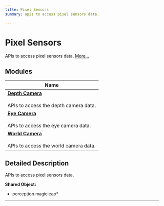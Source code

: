 ```yaml
---
title: Pixel Sensors
summary: apis to access pixel sensors data. 

---
```


# Pixel Sensors

APIs to access pixel sensors data.  [More...](#detailed-description)

## Modules

| Name           |
| -------------- |
| **[Depth Camera](/versioned_docs/version-31-Aug-2023/api-ref/api/Modules/group___pixel_sensors/group___d_cam/group___d_cam.md)** <br></br>APIs to access the depth camera data.  |
| **[Eye Camera](/versioned_docs/version-31-Aug-2023/api-ref/api/Modules/group___pixel_sensors/group___e_cam/group___e_cam.md)** <br></br>APIs to access the eye camera data.  |
| **[World Camera](/versioned_docs/version-31-Aug-2023/api-ref/api/Modules/group___pixel_sensors/group___w_cam/group___w_cam.md)** <br></br>APIs to access the world camera data.  |

## Detailed Description

APIs to access pixel sensors data. 




**Shared Object:**
  * perception.magicleap*




-----------







